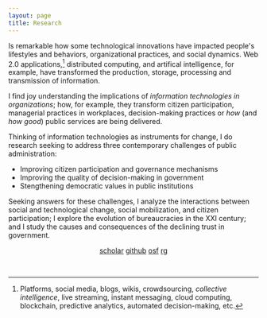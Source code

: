```yaml
---
layout: page
title: Research
---
```

<!-- ACADEMICONS>
<link rel="stylesheet" href="https://use.fontawesome.com/releases/v5.6.3/css/all.css" integrity="sha384-UHRtZLI+pbxtHCWp1t77Bi1L4ZtiqrqD80Kn4Z8NTSRyMA2Fd33n5dQ8lWUE00s/" crossorigin="anonymous"-->
<link rel="stylesheet" href="https://cdn.rawgit.com/jpswalsh/academicons/master/css/academicons.min.css">


<!--TEXT STARTS HERE-->
Is remarkable how some technological innovations have impacted people's lifestyles and behaviors, organizational practices, and social dynamics. Web 2.0 applications,[^1] distributed computing, and artifical intelligence, for example, have transformed the production, storage, processing and transmission of information.

I find joy understanding the implications of *information technologies in organizations*; how, for example, they transform citizen participation, managerial practices in workplaces, decision-making practices or *how* (and *how good*) public services are being delivered.

Thinking of information technologies as instruments for change, I do research seeking to address three contemporary challenges of public administration:

- Improving citizen participation and governance mechanisms
- Improving the quality of decision-making in government
- Stengthening democratic values in public institutions

Seeking answers for these challenges, I analyze the interactions between social and technological change, social mobilization, and citizen participation; I explore the evolution of bureaucracies in the XXI century; and I study the causes and consequences of the declining trust in government.

<!--TEXT ENDS HERE-->
<center>
<i class="ai ai-google-scholar ai"></i> <a href = "https://scholar.google.com/citations?user=ezE8rPkAAAAJ&hl=en">scholar</a>
<!--i class="ai ai-orcid ai"></i> <a href = "http://orcid.org/0000-0002-6125-5723">orcid</a-->
<i class="fab fa-github"></i> <a href = "https://github.com/crenteriam">github</a>
<i class="ai ai-osf ai"></i> <a href = "https://osf.io/9y7n4/">osf</a>
<i class="ai ai-researchgate ai"></i> <a href = "https://researchgate.net/profile/Cesar_Renteria">rg</a>

</center>

<p>&nbsp;</p>

[^1]: Platforms, social media, blogs, wikis, crowdsourcing, *collective intelligence*, live streaming, instant messaging, cloud computing, blockchain, predictive analytics, automated decision-making, etc.

<!--stackedit_data:
eyJoaXN0b3J5IjpbMjU2MTgxODY1LC0xMjQwNzU2MTY1XX0=
-->
